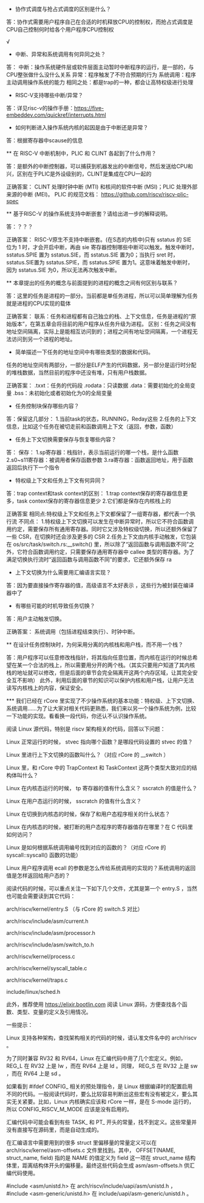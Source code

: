 * 协作式调度与抢占式调度的区别是什么？

答：协作式需要用户程序自己在合适的时机释放CPU的控制权，而抢占式调度是CPU自己控制何时给各个用户程序CPU控制权

√

* 中断、异常和系统调用有何异同之处？

答：
中断：操作系统硬件层或软件层面主动暂时中断程序的运行，是一部的，与CPU整张做什么没什么关系
异常：程序触发了不符合预期的行为
系统调用：程序主动调用操作系统的能力
相同之处：都是trap的一种，都会让高特权级进行处理

* RISC-V支持哪些中断/异常？
 
答：详见risc-v的操作手册：https://five-embeddev.com/quickref/interrupts.html

* 如何判断进入操作系统内核的起因是由于中断还是异常？

答：根据寄存器中scause的信息

** 在 RISC-V 中断机制中，PLIC 和 CLINT 各起到了什么作用？

答：是额外的中断控制器，可以捕获到机器发出的中断信号，然后发送给CPU和兴，区别在于PLIC是外设级别的，CLINT是集成在CPU一起的

正确答案：
CLINT 处理时钟中断 (MTI) 和核间的软件中断 (MSI)；PLIC 处理外部来源的中断 (MEI)。
PLIC 的规范文档： https://github.com/riscv/riscv-plic-spec

** 基于RISC-V 的操作系统支持中断嵌套？请给出进一步的解释说明。

答：？？？

正确答案：
RISC-V原生不支持中断嵌套。(在S态的内核中)只有 sstatus 的 SIE 位为 1 时，才会开启中断，再由 sie 寄存器控制哪些中断可以触发。触发中断时，sstatus.SPIE 置为 sstatus.SIE，而 sstatus.SIE 置为0；当执行 sret 时，sstatus.SIE置为 sstatus.SPIE，而 sstatus.SPIE 置为1。这意味着触发中断时，因为 sstatus.SIE 为0，所以无法再次触发中断。

** 本章提出的任务的概念与前面提到的进程的概念之间有何区别与联系？

答：这里的任务是进程的一部分。当前都是单任务进程，所以可以简单理解为任务就是进程的CPU实现的载体

正确答案：
联系：任务和进程都有自己独立的栈、上下文信息，任务是进程的“原始版本”，在第五章会将目前的用户程序从任务升级为进程。
区别：任务之间没有地址空间隔离，实际上是能相互访问到的；进程之间有地址空间隔离，一个进程无法访问到另一个进程的地址。

* 简单描述一下任务的地址空间中有哪些类型的数据和代码。

任务的地址空间有两部分，一部分是ELF产生的代码数据，另一部分是运行时分配的堆栈数据，当然目前的程序中还没有堆，只有用户栈数据。

正确答案：
.txxt：任务的代码段
.rodata：只读数据
.data：需要初始化的全局变量
.bss：未初始化或者初始化为0的全局变量


* 任务控制块保存哪些内容？

答：保留这几部分：
1.当前task的状态，RUNNING，Reday这些
2.任务的上下文信息，比如这个任务在被切走前和函数调用上下文（返回，参数，函数）


* 任务上下文切换需要保存与恢复哪些内容？

答：
保存：
1.sp寄存器：栈指针，表示当前运行的哪一个栈，是什么函数
2.s0~s11寄存器：被调用者保存函数参数
3.ra寄存器：函数返回地址，用于函数返回后执行下一个指令

* 特权级上下文和任务上下文有何异同？

答：trap context和task context的区别：
1.trap context保存的寄存器信息更多，task context保存的寄存器信息更少
2.它们都是保存在内核栈上的

正确答案
相同点:特权级上下文和任务上下文都保留了一组寄存器，都代表一个执行流
不同点：
1.特权级上下文切换可以发生在中断异常时，所以它不符合函数调用约定，需要保存所有通用寄存器。同时它又涉及特权级切换，所以还额外保留了一些 CSR，在切换时还会涉及更多的 CSR
2.任务上下文由内核手动触发，它包装在 os/src/task/switch.rs:__switch() 里，所以除了“返回函数与调用函数不同”之外，它符合函数调用约定，只需要保存通用寄存器中 callee 类型的寄存器。为了满足切换执行流时“返回函数与调用函数不同”的要求，它还额外保存 ra

* 上下文切换为什么需要用汇编语言实现？

答：因为要直接操作寄存器的值，高级语言不太好表示 ，这些行为被封装在编译器中了

* 有哪些可能的时机导致任务切换？

答：用户主动触发切换。

正确答案：
系统调用（包括进程结束执行）、时钟中断。

** 在设计任务控制块时，为何采用分离的内核栈和用户栈，而不用一个栈？

答：用户程序可以任意修改栈指针，将其指向任意位置，而内核在运行的时候总希望在某一个合法的栈上，所以需要用分开的两个栈。（其实只要用户知道了其内核栈的地址就可以修改，但是后面的章节会完全隔离开这两个内存区域，让其完全安全互不影响）
此外，利用后面的章节的知识可以保护内核和用户栈，让用户无法读写内核栈上的内容，保证安全。

*** 我们已经在 rCore 里实现了不少操作系统的基本功能：特权级、上下文切换、系统调用……为了让大家对相关代码更熟悉，我们来以另一个操作系统为例，比较一下功能的实现。看看换一段代码，你还认不认识操作系统。

阅读 Linux 源代码，特别是 riscv 架构相关的代码，回答以下问题：

Linux 正常运行的时候， stvec 指向哪个函数？是哪段代码设置的 stvec 的值？

Linux 里进行上下文切换的函数叫什么？（对应 rCore 的 __switch ）

Linux 里，和 rCore 中的 TrapContext 和 TaskContext 这两个类型大致对应的结构体叫什么？

Linux 在内核态运行的时候， tp 寄存器的值有什么含义？ sscratch 的值是什么？

Linux 在用户态运行的时候， sscratch 的值有什么含义？

Linux 在切换到内核态的时候，保存了和用户态程序相关的什么状态？

Linux 在内核态的时候，被打断的用户态程序的寄存器值存在哪里？在 C 代码里如何访问？

Linux 是如何根据系统调用编号找到对应的函数的？（对应 rCore 的 syscall::syscall() 函数的功能）

Linux 用户程序调用 ecall 的参数是怎么传给系统调用的实现的？系统调用的返回值是怎样返回给用户态的？

阅读代码的时候，可以重点关注一下如下几个文件，尤其是第一个 entry.S ，当然也可能会需要读到其它代码：

arch/riscv/kernel/entry.S （与 rCore 的 switch.S 对比）

arch/riscv/include/asm/current.h

arch/riscv/include/asm/processor.h

arch/riscv/include/asm/switch_to.h

arch/riscv/kernel/process.c

arch/riscv/kernel/syscall_table.c

arch/riscv/kernel/traps.c

include/linux/sched.h

此外，推荐使用 https://elixir.bootlin.com 阅读 Linux 源码，方便查找各个函数、类型、变量的定义及引用情况。

一些提示：

Linux 支持各种架构，查找架构相关的代码的时候，请认准文件名中的 arch/riscv 。

为了同时兼容 RV32 和 RV64，Linux 在汇编代码中用了几个宏定义。例如， REG_L 在 RV32 上是 lw ，而在 RV64 上是 ld 。同理， REG_S 在 RV32 上是 sw ，而在 RV64 上是 sd 。

如果看到 #ifdef CONFIG_ 相关的预处理指令，是 Linux 根据编译时的配置启用不同的代码。一般阅读代码时，要么比较容易判断出这些宏有没有被定义，要么其实无关紧要。比如，Linux 内核确实应该和 rCore 一样，是在 S-mode 运行的，所以 CONFIG_RISCV_M_MODE 应该是没有启用的。

汇编代码中可能会看到有些 TASK_ 和 PT_ 开头的常量，找不到定义。这些常量并没有直接写在源码里，而是自动生成的。

在汇编语言中需要用到的很多 struct 里偏移量的常量定义可以在 arch/riscv/kernel/asm-offsets.c 文件里找到。其中， OFFSET(NAME, struct_name, field) 指的是 NAME 的值定义为 field 这一项在 struct_name 结构体里，距离结构体开头的偏移量。最终这些代码会生成 asm/asm-offsets.h 供汇编代码使用。

#include <asm/unistd.h> 在 arch/riscv/include/uapi/asm/unistd.h ， #include <asm-generic/unistd.h> 在 include/uapi/asm-generic/unistd.h 。